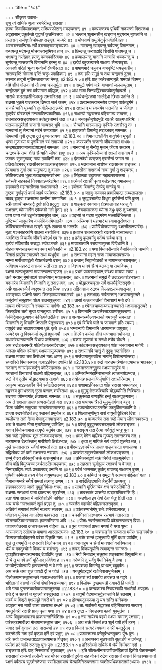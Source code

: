 +++
title = "१८३"

+++
श्रीकृष्ण उवाच-  
शृणु त्वं राधिके श्रुत्वा रणभेरीस्तु राक्षसाः ।  
कृत्वा किलकिलाशब्दान् सक्थिस्फोटान् भयङ्करान् ॥१ ॥
कम्पयन्तश्च पृथिवीं नादयन्तो दिशस्तथा ।  
अट्टहासान् प्रकुर्वन्तो युद्धार्थं कृतनिश्चयाः ॥२ ॥
भल्लान् शूलानसीन् खड्गान् मुद्गरान् मुशलानि च ।  
प्रस्तरान् सर्जवृक्षाँश्चोपलाः सङ्गृह्य चाम्बरे ॥३ ॥
योधनार्थं समुत्पेतुर्धृतपर्वतविग्रहाः ।  
अस्त्रशस्त्रान्विताः सर्वे दशसाहस्रसङ्ख्यकाः ॥४ ॥
मारयन्तु खादयन्तु चर्वयन्तु विमानगान् ।  
बन्धयन्तु मर्दयन्तु मोचयन्त्यसुभिश्च तान् ॥५ ॥
छिन्दन्तु करपादादि शिरांसि पातयन्तु च ।  
भक्षयन्तु नरदेहान् हरन्तु कन्यकास्त्विमाः ॥६ ॥
प्रज्वालयन्तु यानानि यन्त्राणि भञ्जयन्तु च ।  
चूर्णयन्तु मस्तकानि विमानानि हरन्तु च ॥७ ॥
इत्येवं बहुजल्पास्ते राक्षसाः सैन्यसदृशाः ।  
आकाशे परितो भूत्वा गत्वोर्ध्वं क्षेपणैस्तदा ॥८ ॥
पाषाणमारं चक्रुश्च बाणवृष्टिं भयङ्करीम् ।  
नाराचवृष्टिं गोलानां वृष्टिं चक्रुः प्रदाहिकाम् ॥९ ॥
तदा हरिः समुद्रं च तथा चन्द्रमसं द्रुतम् ।  
सस्मार तावुभौ मूर्तिमन्तावागत्य नेमतुः ॥2.183.१ ०॥
हरिः प्राह जलैश्चाप्यमृतैः शमयतं त्विमम् ।  
वह्निं शीघ्रं गोलकानां तौ तथा चक्रतुर्मुदा ॥११ ॥
समुद्रो वर्षणं चक्रे बाष्पाणां जलसम्भृताम् ।  
चन्द्रोऽमृतं द्रुतं तत्र वर्षयामास वह्निहृत् ॥१२॥
अथ राजा जिनवर्द्धिश्चाल्पकेतुर्महाबलौ ।  
नाराचैः शतसाहस्रैनिजघ्नुः राक्षसाँस्तदा ॥१ ३॥
अर्धचन्द्रैस्तथा भल्लैद्वेधा छिन्नाः पतन्ति तै ।  
राक्षसा भूतले पादकरान् क्षिप्त्वा जलं जलम् ॥१४॥
प्रलपन्तस्त्यजन्त्येव प्राणान् पार्वतदुर्गमे ।  
राजसैन्यानि भूस्थानि तूपगोलैस्तदाऽम्बरे ॥१५॥
राक्षसान् मारयन्त्येव पातयन्ति च जीवतः ।  
दृष्ट्वैवं घोरकदनं मन्त्रमालिन्यकारिकाः ॥१६॥
राक्षस्यो गह्वरात्तत्र बहिरागत्य सत्वरम् ।  
शतसाहस्रसङ्ख्यास्ता उत्पेतुश्चाम्बरे तदा ॥१७॥
मन्त्रकृतैर्मृषोद्भूतैः राक्षसैः खङ्गधारिभिः ।  
पातयामासुरेवैतौ राजानौ चाम्बराद् भुवि ॥१८॥
सैन्यानि मारयामासुः कृत्रिमैः राक्षसैस्तु ताः ।  
मानवानां तु सैन्यानां मर्दनं समजायत ॥१ ९॥
हाहाकारो विमानेषु तदाऽभवत् समन्ततः ।  
म्रियमाणौ नृपौ दृष्ट्वा द्रुतं कृष्णनरायणः ॥2.183.२०॥
विमानादवतीर्यैव वायुवेगेन भूभृतौ ।  
धृत्वा भुजाभ्यां च पुनर्विमानं स्वं समाययौ ॥२१॥
करस्पर्शेन राजानौ जीवयामास माधवः ।  
चन्द्रमाज्ञापयामासाऽर्पयाऽमृतं समन्ततः ॥२२॥
मानवानां तु सैन्येषु मृतान् जीवय सत्वरम् ।  
चन्द्रश्चक्रे तथा शीघ्रं सैन्यानि जीवनं ह्यगुः ॥२३ ॥
अथ कृत्रिमसैन्यानां रक्षसां नाशनाय वै ।  
जटातः सुसमुत्पाद्य मायां मृषादिनीं तदा ॥२४॥
ईशानदेवो व्यसृजत् मृषासैन्यं जगाम सा ।  
प्रतिरक्षोऽभवद् राक्षसीस्वरूपाऽत्यसङ्ख्यका ॥२५॥
भक्षयामास सर्वांश्च राक्षसानथ शङ्करः ।  
प्रेरयामास दुर्गा स्वां समुत्पाद्य तु वामतः ॥२६॥
राक्षसीनां नाशनार्थं नत्वा दुर्गा तु शङ्करम् ।  
कोटिरूपधरा भूत्वाऽष्टादशहस्तशोभना ॥२७॥
सिंहारूढा बहुशस्त्रा महाबलपराक्रमा ।  
सर्वरूपैः सहकाले निपपाताऽम्बरेऽभितः॥२८॥
प्रत्येकां राक्षसीं धृत्वा गलेऽनयद् यमालयम् ।  
हाहाकारो महानासीत्तदा राक्षसमण्डले ॥२९॥
हर्षनादा विमानेषु सैन्येषु मानवेषु च ।  
दृष्ट्वा दुर्गाकृतं कार्यं जहर्ष परमेश्वरः ॥2.183.३ ० ॥
जहृषुः कन्यका ब्रह्मप्रियाद्या लब्धलालसाः ।  
तावद् दृष्ट्वा राक्षसाश्च पत्नीनां यमगामिता ॥३ १ ॥
क्रुद्धाश्चातीव विधुरा दुर्गासैन्यं प्रति द्रुतम् ।  
स्त्रीनाशार्थं चाम्बराद्वै दुर्गाः प्रति प्रदुद्रुवुः ॥३२ ॥
शङ्करः स्वगणान् क्षेत्रपालानाह धरन्तु वै ।  
राक्षसान् व्योममार्गेण एकैकशो गले द्रुतम् ॥३ ३ ॥
क्षेत्रपालास्तदा व्योम्ना दध्रुः पृष्ठं तु रक्षसाम् ।  
प्राप्य प्राप्य गले दध्रुर्मारयामासुरेव तान् ॥३४॥
पद्भ्यां च गदया मुद्गरेण भल्लादिभिस्तथा ।  
मुष्टिभ्यां जानुमारेण कफोणिकाभिघातकैः ॥३५॥
अस्थिभग्नं महाभारं मारयामासुरीश्वराः ।  
काँश्चिच्छस्त्रैस्तथा खड्गैः शूलैः शक्त्या च भल्लकैः ॥३६॥
प्राणैर्वियोजयामासुः रक्षांसीशानपार्षदाः ।  
मृताः पञ्चसहस्राणि राक्षसा नरयोधिनः ॥३७॥
हृताश्च शतसाहस्र्यो राक्षस्यो व्यसवस्तदा ।  
अवशिष्टा विचार्यैव जीवने कोऽर्थ एव नः ॥३८॥
हतेषु कुलवर्गेषु मर्तव्यं सर्वथा ह्यनु ।  
इत्येवं संविचार्यैव सन्नद्धाः सर्वथाऽम्बरे ॥३९॥
मायाजालानि रचयामासुस्ता विविधानि वै ।  
मोहनान्यप्यसङ्ख्यान्यरचयन् मायिकानि च ॥2.183.४०॥
यथा विमानसैन्यानि वैमानिकानि चाप्यपि ।  
विनाशं प्रापुरेवाऽत्राऽम्बरे तथा व्यधुर्मृषा ॥४१ ॥
राक्षसानां महान् राजा मायाजालपरायणः ।  
नाम्ना मारीचशार्दूलो रोषताम्रेक्षणो दशन् ॥४२॥
दन्तान् जिह्वामोष्ठकौ च मायामन्त्रानवासृजत् ।  
अविज्ञाय महारुद्रं नारायणं सतीं तदा ॥४३ ॥
विज्ञाय मानवं सैन्यं बलवद् वा तथाविधम् ।  
रक्षसां त्वन्यभूजानां मायामन्त्रानवासृजत् ॥४४॥
प्रथमं पञ्चसाहस्रान् संरक्ष्य छायया स्वया ।  
ततो मन्त्रान् मुमोचाऽयं शालभेयान् भयङ्करान् ॥४५॥
शलभानां समुद्रो वै तदाऽऽकाशेऽभवन्नवः ।  
यद्भारेण विमानानि निम्नानि तु तदाऽभवन् ॥४६॥
योद्धारश्चावृताः सर्वे शलभैर्वृष्टिसदृशैः ।  
अभ्रैः शालभरूपैर्न व्यदृश्यन्त तदा मिथः ॥४७॥
तद्विनाशाय रुद्रश्च किलहाऽस्त्रमवासृजत् ।  
असङ्ख्याः पक्षिणो जाताः किलहाख्यास्तदाऽम्बरे ॥४८॥
शलभाद्राः सर्वतस्तान् भक्षयामासुरम्बरे ।  
कर्बूरीणां समूहाश्च वीक्ष्य राक्षसपुङ्गवाः ॥४९॥
तासां कलहजातीनां विनाशार्थं मनो दधे ।  
मायया श्येनजालानि रचयामास मार्गणैः ॥2.183.५०॥
श्येनाश्चाब्जाब्जसङ्ख्यास्ते भक्षयामासुरम्बरे ।  
किलहाँश्च ततो भूत्वा यानतुल्याः शरीरतः ॥५ १॥
विमानानि पक्षबलैस्ताडयामासुरुल्बणाः ।  
केचिद्विमानतुल्याश्च केचित्पर्वतदेहिनः ॥५२॥
अन्यान्यस्थौल्यवन्तस्ते बभञ्जुर्वै समन्ततः ।  
विमानानि तु भिन्नानि क्षिप्तानि पेतुरम्बरात् ॥५३॥
एवं विचित्रे घाते च जायमाने हरिः स्वयम् ।  
वायुदेवं तदा चाज्ञापयामास धृतेः कृते ॥५४॥
भग्नान्यपि विमानानि धारयामास वायुराट् ।  
अम्बरे एव तु विश्वकर्मा स्मृतो ह्युपाययौ ॥५५॥
शिल्पेन कर्मणा शीघ्रं भग्नभागानयोजयत् ।  
यथासंस्थानयानानि विधाय परमेश्वरम् ॥५६॥
चकार सुप्रसन्नं च तस्थौ तत्रैव योधने ।  
अथ रुद्रोऽनलमन्त्रैः पक्षिणोऽनलसञ्ज्ञितान् ॥५७॥
कोट्यब्जसङ्ख्यकान् शीघ्रं जनयामास मार्गणैः ।  
अनलाः पक्षिणः श्येनान् भक्षयामासुरुल्बणाः ॥५८॥
राक्षसानपि चात्तुं ते दुद्रुवुः रुद्रनोदिताः ।  
राक्षसा मायया तत्र तिरोधानं गताः क्षणम् ॥५९॥
सर्जयामासुरुग्राँश्च नागान् विषोल्बणांस्तदा ।  
सपक्षाँस्ते विमानस्थान् गत्वाऽऽविश्य दशन्ति हि ॥2.183.६०॥
रुद्रो गारुडमन्त्रेणोत्पादयामास भक्षकान् ।  
गरुडान् नागसंहारकर्तॄन् कोटिसहस्रशः ॥६१ ॥
गरुडास्ताननुद्रुत्य भक्षयामासुरेव च ।  
गरुडानां विनाशार्थं राक्षसो वह्निमासृजत् ॥६२॥
अग्निरग्निर्महाग्निश्चाम्बरे त्वालामयोऽभवत् ।  
रुद्रो नेत्रं तृतीयं चोद्धाटयामास तत्क्षणे ॥६३॥
तत्रोत्पन्नः प्रलयाग्निर्मृषाग्निं राक्षसोत्थितम् ।  
आकृष्य चाऽऽजहारैव नैजे रूपेऽतिदारुणम् ॥६४॥
शशामाऽग्निस्तदा शीघ्रं राक्षसा भयमावहन् ।  
गह्वरस्य द्रुमाधस्ताद् गुप्ता बाणान् शराँस्तथा ॥६५॥
मुमुचुर्भल्लकाँश्चापि योद्धव्यमिति निश्चिताः ।  
रुद्रगणा व्योममार्गात् क्षेत्रपालाः समन्ततः ॥६६ ॥
चक्रुस्तदा बाणवृष्टिं हन्तुं राक्षसपुङ्गवान् ।  
अथ ते राक्षसाः प्राप्ताः प्राणसन्देहतां यदा ॥६७॥
तदा पाषाणमन्त्रैस्ते मुमुचुर्मार्गणान् बहून् ।  
शिला व्योम्नि समुत्पन्ना गण्डशैलसमास्तदा ॥६८॥
उत्पत्योत्पत्याऽनरीक्षे जघ्नुर्विमानकानि वै ।  
ज्ञात्वा रुद्रश्चेष्टितं तद् वज्रास्त्रं प्रमुमोच ह ॥६९॥
शिलाश्चूर्णीभूय सर्वा वायुनोड्डिड्यिरे दिशः ।  
व्यलीयन्त ततो दैत्या मेघानुग्रानवासृजन् ॥2.183.७० ॥
वाय्वस्त्रेण तदा रुद्रो मेघान् लीनानकारयत् ।  
अथ ते राक्षसा भीता मृतशेषास्तु वारिधिम् ॥७ १॥
प्रवेष्टुं दुद्रुवुस्तावच्छङ्करो लोकशङ्करः ।  
गणान् विमोचयामास तत्पृष्ठे धर्तुमेव तान् ॥७२ ॥
परावृत्य तदा दैत्या गणैर्युद्धं व्यधुः पुनः ।  
तदा रुद्रो मुमोचाथ शूलं लोकभयङ्करम् ॥७३॥
भ्रमद् वेगेन वह्नींश्च मुञ्चत् समन्ततश्च तत् ।  
मारयामास दैत्यांस्तान् मारीशेशो तिरोऽभवत् ॥७४॥
धृत्वा तु मायिकं रूपं वाह्नेयं शूलमेव तत् ।  
मुखे समाग्रसत्तत्र सर्वेषां पश्यतां तदा ॥७५॥
वीक्ष्याऽऽश्चर्यं परं प्राप्ताः शङ्कराद्या गणास्तथा ।  
तद्विलोक्य परं कर्म राक्षसस्य नरायणः ॥७६ ॥
प्रशशंसाऽसुरस्यैतत्कर्म लोकभयङ्करम् ।  
शम्भुं वीक्ष्य हरिस्तूर्णं चक्रं करान्मुमोच ह ॥७७॥
उर्मिकासदृशं चक्रं निर्गतं चाङ्गुलेर्यदा ।  
शीघ्रं वह्निं विमुञ्चच्चाऽवर्धताऽतिभयङ्करम् ॥७८॥
सहस्रारं सूर्यतुल्यं रक्तवर्णं च वेगवत् ।  
निनादयद्दिशः सर्वाः प्रज्वालयद् वनानि च ॥७९॥
पर्वतं भस्मसात् कुर्वत् चाग्रसद् राक्षसान् द्रुतम् ।  
पृथिवी कम्पिता तस्य वेगेन वायुमण्डलम् ॥2.183.८०॥
कम्पितं च समुद्रा वै स्तब्धाश्चोद्वेलतां गताः ।  
विमानान्यम्बरे स्थैर्यं समतां तत्यजुः क्षणम् ॥८ १ ॥
सर्वदेहिहृदयानि त्रेसुर्धैर्यं प्रतत्यजुः ।  
हाहाकारस्तदा जातो मुमुहुर्निर्बलाः क्षणम् ॥८२॥
सत्वानि मूर्छितान्येव क्षणं चक्रेऽतिवेगिते ।  
राक्षसाः स्तब्धतां याता ज्ञातवन्तः सुदर्शनम् ॥८३ ॥
तावच्चक्रं प्राप्तमेव व्यदारयच्छिरांसि हि ।  
हताः शेषा राक्षसा ये मारिशेशोऽपि नाशितः ॥८४॥
गण्डशैला इव तेषां देहाः पेतुः क्षितौ तदा ।  
अथ चक्रं गणरक्षाकरं शूलं प्रगृह्य तु ॥८५॥
न्यवर्तत महाघोरं वह्निमण्डलसदृशम् ।  
अतिवेगं समापन्नं शान्तिं नाऽवाप सत्वरम् ॥८६॥
पर्वतारण्यभोगेषु शनैः शनैरपाऽसरत् ।  
पर्वतस्य भूमिका याः प्रदेशा बहवस्तदा ॥८७॥
चक्राग्निनां प्रदग्धाश्च रसभावं गतास्तदा ।  
श्वेतस्फटिकभस्माढ्याः कृष्णमणिसमा अपि ॥८८॥
पीताः स्वर्णसमाश्चापि प्रदेशास्त्वभवन् प्रियाः ।  
पाषाणपर्वतरसा दग्धाश्चक्रस्य वह्निना ॥८९॥
पुनः पाषाणतां प्राप्ता मणयो वै यथा शुभाः ।  
आसमन्ताद् रसोत्पन्नः पाषाणा आरसारत्मकाः ॥2.183.९० ॥
चक्रसङ्गेन सञ्जाता मर्मराः सङ्गमर्मराः ।  
शिल्पकार्याऽर्हदेहास्ते प्रदेशा विकृतिं गताः ॥९ १ ॥
चक्रे शान्तं ह्यभूच्चापि मूर्तिं दधार पार्षदीम् ।  
शूलं तु गणमूर्तिं च दधारापि त्रिलोचनाम् ॥९२॥
गणानाहूय च सेनां मानवानां वनस्थिताम् ।  
धैर्यं च ददतुश्चोभौ विजयं च शशंसतुः ॥९३॥
तावद् विजयतूर्याणि त्ववाद्यन्त समन्ततः ।  
पुष्पवृष्टिश्चाभवत्त्वम्बराद् देवादिभिः कृता ॥९४॥
भेर्यो निनादान् चक्रुश्च शङ्खाश्च बिगुलानि च ।  
सैन्ये तु मानवे हर्षो मूर्तिमान् प्रविवेश ह ॥९५॥
गणेष्वपि तु सर्वेषु वैमानिकेषु वै तथा ।  
उभयोर्नृपयोश्चापि हृत्स्वानन्दो न वै ममौ ॥९६॥
जयशब्दा विमानेषु प्राभवन् बहुहर्षतः ।  
अथ चक्रं तथा शूलं पार्षदौ द्वौ च पर्वते ॥९७॥
ययतुर्गह्वरद्वारं रक्षोनिवासभूमिकाम् ।  
विलोकयामासतुश्चान्तरे गत्वाऽन्धकारिते ॥९८॥
प्रकाशं स्वं प्रसार्यैव तावत्तत्र च गह्वरे ।  
भक्षितानां नराणां नारीणां शेषास्थिसञ्चयान् ॥९९॥
विलोक्य दुःखमापन्नौ दयापरौ हि पार्षदौ ।  
अग्रे गत्वा पुनस्तत्रालोकयामासतुस्तदा ॥2.183.१० ०॥
कन्यकाश्च स्त्रियश्चापि राक्षसैर्या अपहृताः ।  
शते द्वे च सहस्रं च युवत्यो रुरुदुस्तदा ॥१०१ ॥
तावुभौ वेदयामासुर्वृत्तान्तानि हि रक्षसाम् ।  
पार्श्वे च विद्यते वृक्षसमूहे नगरी वने ॥१ ०२॥
द्रोण्यामदृश्यरूपा तु यत्र सन्ति ह्यनेकशः ।  
अपहृता नरा नार्यो बाला बाल्यश्च बन्धने ॥१ ०३॥
ताः सर्वास्तौ गह्वराच्च बहिर्निष्कास्य सत्वरम् ।  
ययतुर्नगरी राक्षसैः प्राक् कृता यथा ॥१ ०४॥
तत्र दृष्टा - निगडस्था बहवो युवमूर्तयः ।  
अन्ये विमुक्तभावाश्च प्राकारान्तर्निवेशिताः ॥१ ०५॥
नरा नार्यश्च बहवो भक्ष्याः क्रमात्तु रक्षसाम् ।  
पारेसहस्रमावीक्ष्य मोचयामासतुश्च तान् ॥१०६ ॥
अथ चक्रं स्थितं तत्र शूलं ययौ हरिं हरम् ।  
जगाद सर्वं वृत्तान्तं तदा नारायणो हरः ॥१ ०७॥
विमानं सत्वरं त्यक्त्वा नगरीं ययतुर्द्रुतम् ।  
रुदन्तोऽपि गता हर्षं दृष्ट्वा हरिं हरं प्रभुम् ॥१ ०८॥
प्रजास्ताश्च प्रणेमुर्बन्धनमुक्ताः पुनः पुनः ।  
हरिः सर्वाः प्रजास्तत्राऽऽश्वासयामास पितृवत् ॥१० ९॥
अनाथस्य सुतश्चापि सुताऽपि च प्रणेमतुः ।  
परमेशं हरं चापि रुरुदतुः पुनः पुनः ॥2.183.११ ०॥
हरिस्तेभ्यो राधिके वै धैर्यं निर्भयतां ददौ ।  
शङ्कराय हरिः प्राह निस्तारार्थं सुखावहम् ॥१११ ॥
इति श्रीलक्ष्मीनारायणीयसंहितायां द्वितीये त्रेतासन्ताने राक्षसानां राजभ्यां तत्सैन्यैः सह योधनं राक्षसीनां दुर्गया सह योधनं रुद्रेण राक्षसानां नाशनं निगडस्थप्रजानां रक्षणं पर्वतस्य सुदर्शनतेजसा रसशिलामयत्वं चेत्यादिनिरूपणनामा त्र्यशीत्यधिकशततमोऽध्यायः ॥१८३ ॥
    
